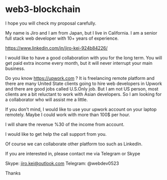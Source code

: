 # web3-blockchain

I hope you will check my proposal carefully.

My name is Jiro and I am from Japan, but I live in California. I am a senior full stack web developer with 10+ years of experience.

https://www.linkedin.com/in/jiro-kei-924b84226/

I would like to have a good collaboration with you for the long term. You will get paid extra income every month, but it will never interrupt your main business. 

Do you know https://upwork.com ? It is freelancing remote platform and there are many United State clients going to hire web developers in Upwork and there are good jobs called U.S.Only job. But I am not US person, most clients are a bit reluctant to work with Asian developers. So I am looking for a collaborator who will assist me a little. 

If you don't mind, I would like to use your upwork account on your laptop remotely. Maybe I could work with more than 100$ per hour.

I will share the revenue %30 of the income from account. 

I would like to get help the call support from you.

Of course we can collaborate other platform too such as LinkedIn.

If you are interested in, please contact me via Telegram or Skype

Skype: jiro.kei@outlook.com
Telegram: @webdev0523

Thanks
